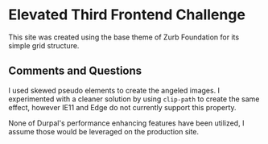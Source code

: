 # Elevated Third Frontend Challenge

This site was created using the base theme of Zurb Foundation for its simple grid structure.

## Comments and Questions

I used skewed pseudo elements to create the angeled images. I experimented with a cleaner solution by using `clip-path` to create the same effect, however IE11 and Edge do not currently support this property. 

None of Durpal's performance enhancing features have been utilized, I assume those would be leveraged on the production site.
